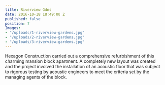 ```yaml
---
title: Riverview Gdns
date: 2016-10-18 18:49:00 Z
published: false
position: 7
Images:
- "/uploads/1-riverview-gardens.jpg"
- "/uploads/2-riverview-gardens.jpg"
- "/uploads/3-riverview-gardens.jpg"
---
```


Hexagon Construction carried out a comprehensive refurbishment of this charming mansion block apartment. A completely new layout was created and the project involved the installation of an acoustic floor that was subject to rigorous testing by acoustic engineers to meet the criteria set by the managing agents of the block.